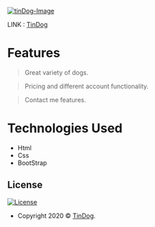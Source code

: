 <a href="https://shreyshreyansh.github.io/TinDog/"><img src="https://pbs.twimg.com/profile_images/1013892310055059457/PVqlqhig_400x400.jpg" title="tinDog-img" alt="tinDog-Image"></a>

<!-- [![FVCproductions](https://avatars1.githubusercontent.com/u/4284691?v=3&s=200)](http://fvcproductions.com) -->

LINK : <a href="https://shreyshreyansh.github.io/TinDog/">TinDog</a>

# Features

> Great variety of dogs.

> Pricing and different account functionality.

> Contact me features.

# Technologies Used

- Html
- Css
- BootStrap

## License

[![License](http://img.shields.io/:license-mit-blue.svg?style=flat-square)](https://shreyshreyansh.github.io/TinDog/)
- Copyright 2020 © <a href="https://shreyshreyansh.github.io/TinDog/" target="_blank">TinDog</a>.
